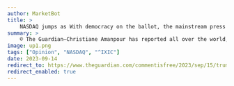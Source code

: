 ```yaml
---
author: MarketBot
title: >
    NASDAQ jumps as With democracy on the ballot, the mainstream press must change its ways
summary: >
    © The Guardian—Christiane Amanpour has reported all over the world, so she recognizes a democracy on the brink when she sees one.
image: up1.png
tags: ["Opinion", "NASDAQ", "^IXIC"]
date: 2023-09-14
redirect_to: https://www.theguardian.com/commentisfree/2023/sep/15/trump-biden-mainstream-politics-news-coverage
redirect_enabled: true
---
```

